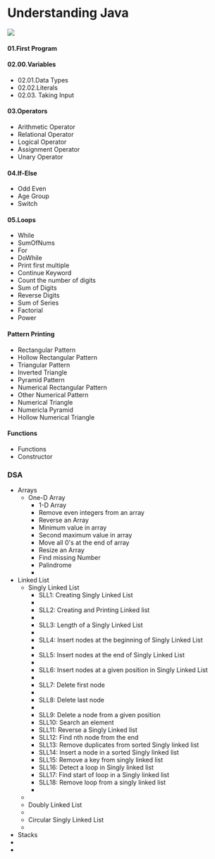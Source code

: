 # Understanding Java

<img src="https://res.cloudinary.com/dxwqpwwrh/image/upload/v1710778444/java/Screenshot_2024-03-18_214130_us2slz.png">

<h4>01.First Program</h4>
<h4>02.00.Variables</h4>
<ul>
    <li>02.01.Data Types</li>
    <li>02.02.Literals</li>
    <li>02.03. Taking Input</li>
</ul>
<h4>03.Operators</h4>
<ul>
    <li>Arithmetic Operator</li>
    <li>Relational Operator</li>
    <li>Logical Operator</li>
    <li>Assignment Operator</li>
    <li>Unary Operator</li>
    
</ul>
<h4>04.If-Else</h4>
<ul>
    <li>Odd Even</li>
    <li>Age Group</li>
    <li>Switch</li>
</ul>
<h4>05.Loops</h4>
<ul>
    <li>While</li>
    <li>SumOfNums</li>
    <li>For</li>
    <li>DoWhile</li>
    <li>Print first multiple</li>
    <li>Continue Keyword</li>
    <li>Count the number of digits</li>
    <li>Sum of Digits</li>
    <li>Reverse Digits</li>
    <li>Sum of Series</li>
    <li>Factorial</li>
    <li>Power</li>
</ul>
<h4>Pattern Printing</h4>
<ul>
    <li>Rectangular Pattern</li>
    <li>Hollow Rectangular Pattern</li>
    <li>Triangular Pattern</li>
    <li>Inverted Triangle</li>
    <li>Pyramid Pattern</li>
    <li>Numerical Rectangular Pattern</li>
    <li>Other Numerical Pattern</li>
    <li>Numerical Triangle</li>
    <li>Numericla Pyramid</li>
    <li>Hollow Numerical Triangle</li>
</ul>
<h4>Functions</h4>
<ul>
    <li>Functions</li>
    <li>Constructor</li>
    
</ul>

<h3>DSA</h3>
<ul>
    <li>Arrays
    <ul>
        <li>One-D Array
            <ul>
                <li>1-D Array</li>
                <li>Remove even integers from an array</li>
                <li>Reverse an Array</li>
                <li>Minimum value in array</li>
                <li>Second maximum value in array</li>
                <li>Move all 0's at the end of array</li>
                <li>Resize an Array</li>
                <li>Find missing Number</li>
                <li>Palindrome</li>
                <li></li>
            </ul>
        </li>
    </ul>
    </li>
    <li>Linked List
    <ul>
        <li>Singly Linked List
        <ul>
            <li>SLL1: Creating Singly Linked List<li>
            <li>SLL2: Creating and Printing Linked list<li>
            <li>SLL3: Length of a Singly Linked List<li>
            <li>SLL4: Insert nodes at the beginning of Singly Linked List<li>
            <li>SLL5: Insert nodes at the end of Singly Linked List<li>
            <li>SLL6: Insert nodes at a given position in Singly Linked List<li>
            <li>SLL7: Delete first node<li>
            <li>SLL8: Delete last node<li>
            <li>SLL9: Delete a node from a given position</li>
            <li>SLL10: Search an element</li>
            <li>SLL11: Reverse a Singly Linked list</li>
            <li>SLL12: Find nth node from the end</li>
            <li>SLL13: Remove duplicates from sorted Singly linked list</li>
            <li>SLL14: Insert a node in a sorted Singly linked list</li>
            <li>SLL15: Remove a key from singly linked list</li>
            <li>SLL16: Detect a loop in Singly linked list</li>
            <li>SLL17: Find start of loop in a Singly linked list</li>
            <li>SLL18: Remove loop from a singly linked list</li>
            <li></li>
        </ul>
        <li>
        <li>Doubly Linked List<li>
        <li>Circular Singly Linked List<li>
    </ul>
    </li>
    <li>Stacks</li>
    <li></li>
    <li></li>
</ul>
